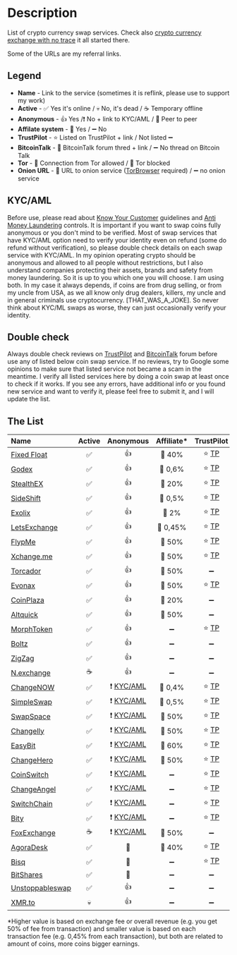 # Description
List of crypto currency swap services. Check also [crypto currency exchange with no trace](https://0ut3r.space/2018/12/10/crypto-exchange/) it all started there.

Some of the URLs are my referral links.

## Legend
+ **Name** - Link to the service (sometimes it is reflink, please use to support my work)
+ **Active** - :white_check_mark: Yes it's online / :skull: No, it's dead / :coffee: Temporary offline
+ **Anonymous** - :+1: Yes /:heavy_exclamation_mark: No + link to KYC/AML / :two_men_holding_hands: Peer to peer
+ **Affilate system** - :link: Yes / :heavy_minus_sign: No 
+ **TrustPilot** - :star: Listed on TrustPilot + link / Not listed :heavy_minus_sign:
+ **BitcoinTalk** - :bookmark_tabs: BitcoinTalk forum thred + link / :heavy_minus_sign: No thread on Bitcoin Talk
+ **Tor** - :green_heart: Connection from Tor allowed / :no_entry_sign: Tor blocked
+ **Onion URL** - :purple_heart: URL to onion service ([TorBrowser](https://www.torproject.org/download/) required) / :heavy_minus_sign: no onion service 

## KYC/AML
Before use, please read about [Know Your Customer](https://en.wikipedia.org/wiki/Know_your_customer) guidelines and [Anti Money Laundering](https://en.wikipedia.org/wiki/Money_laundering#Anti-money_laundering) controls. It is important if you want to swap coins fully anonymous or you don't mind to be verified. Most of swap services that have KYC/AML option need to verify your identity even on refund (some do refund without verification), so please double check details on each swap service with KYC/AML. In my opinion operating crypto should be anonymous and allowed to all people without restrictions, but I also understand companies protecting their assets, brands and safety from money laundering. So it is up to you which one you will choose. I am using both. In my case it always depends, if coins are from drug selling, or from my uncle from USA, as we all know only drug dealers, killers, my uncle and in general criminals use cryptocurrency. [THAT_WAS_A_JOKE]. So never think about KYC/ML swaps as worse, they can just occasionally verify your identity.

## Double check

Always double check reviews on [TrustPilot](https://www.trustpilot.com/) and [BitcoinTalk](https://bitcointalk.org/) forum before use any of listed below coin swap service. If no reviews, try to Google some opinions to make sure that listed service not became a scam in the meantime. I verify all listed services here by doing a coin swap at least once to check if it works. If you see any errors, have additional info or you found new service and want to verify it, please feel free to submit it, and I will update the list.

## The List

| Name | Active | Anonymous | Affiliate* | TrustPilot | Forum | Tor | Onion |
| :--- | :---: | :---: | :---: | :---: | :---: | :---: | :---: |
| [Fixed Float](https://fixedfloat.com/?ref=b5vqkwca) | :white_check_mark: | :+1: | :link: 40% | :star: [TP](https://www.trustpilot.com/review/fixedfloat.com) | :bookmark_tabs: [BT](https://bitcointalk.org/index.php?topic=5103574.0) | :green_heart: |:heavy_minus_sign:|
| [Godex](https://godex.io/?aff_id=iN3C1OoJxPuOEgzC&utm_source=affiliate&utm_medium=0ut3rSpace&utm_campaign=iN3C1OoJxPuOEgzC) | :white_check_mark: | :+1: | :link: 0,6% | :star: [TP](https://www.trustpilot.com/review/godex.io) | :bookmark_tabs: [BT](https://bitcointalk.org/index.php?topic=4693949.0) | :green_heart: | :heavy_minus_sign: |
| [StealthEX](https://stealthex.io/?ref=c7795nps6dn) | :white_check_mark: | :+1: | :link: 20% | :star: [TP](https://www.trustpilot.com/review/stealthex.io) | :bookmark_tabs: [BT](https://bitcointalk.org/index.php?topic=5063962) | :green_heart: | :heavy_minus_sign: |
| [SideShift](https://sideshift.ai/a/rGLoUMOMk) | :white_check_mark: | :+1: | :link: 0,5% | :star: [TP](https://www.trustpilot.com/review/sideshift.ai) | :bookmark_tabs: [BT](https://bitcointalk.org/index.php?topic=5096550) | :green_heart: | :heavy_minus_sign: |
| [Exolix](https://exolix.com/?ref=CHsIDEU4zPnvknhK) | :white_check_mark: | :+1: | :link: 2% | :star: [TP](https://www.trustpilot.com/review/exolix.com) | :bookmark_tabs: [BT](https://bitcointalk.org/index.php?topic=5185036.0) | :green_heart: | :heavy_minus_sign: |
| [LetsExchange](https://letsexchange.io/?ref_id=UGsjyvyYvQnIVa5A) |  :white_check_mark: | :+1: | :link: 0,45% | :star: [TP](https://www.trustpilot.com/review/letsexchange.io) | :heavy_minus_sign: | :green_heart: | :heavy_minus_sign: |
| [FlypMe](https://flyp.me/) | :white_check_mark: | :+1: | :link: 50% | :star: [TP](https://www.trustpilot.com/review/flyp.me) | :bookmark_tabs: [BT](https://bitcointalk.org/index.php?topic=3208626.360) | :green_heart: | :heavy_minus_sign: |
| [Xchange.me](https://xchange.me/?invite=d6c6bcc5-b747-44d7-b54e-b1b8e6d79066) | :white_check_mark: | :+1: | :link: 50% | :star: [TP](https://www.trustpilot.com/review/xchange.me) | :bookmark_tabs: [BT](https://bitcointalk.org/index.php?topic=5242699.0) | :green_heart: | :purple_heart: [URL](http://xmxmrjoqo63c5notr2ds2t3pdpsg4ysqqe6e6uu2pycecmjs4ekzpmyd.onion/?invite=d6c6bcc5-b747-44d7-b54e-b1b8e6d79066) |
| [Torcador](https://trocador.app/?ref=NZkCVRhtxO) | :white_check_mark: | :+1: | :link: 50% | :heavy_minus_sign: | :heavy_minus_sign: | :green_heart: | :purple_heart: [URL](http://trocadorfyhlu27aefre5u7zri66gudtzdyelymftvr4yjwcxhfaqsid.onion/?ref=NZkCVRhtxO) |
| [Evonax](https://www.evonax.com/) | :white_check_mark: | :+1: | :link: 50% | :star: [TP](https://www.trustpilot.com/review/www.evonax.com) | :heavy_minus_sign: | :green_heart: | :heavy_minus_sign: |
| [CoinPlaza](https://www.coinplaza.it/?ref=7a7d3z9df75e518958) | :white_check_mark: | :+1: | :link: 20% | :heavy_minus_sign: | :bookmark_tabs: [BT](https://bitcointalk.org/index.php?topic=5093055.0) | :green_heart: | :heavy_minus_sign: |
| [Altquick](https://altquick.com/?aKey=1157de969a15675e8007374602ef8e0cc1b8fe0a) | :white_check_mark: | :+1: | :link: 50% | :heavy_minus_sign: | :bookmark_tabs: [BT](https://bitcointalk.org/index.php?topic=5111785) | :green_heart: | :heavy_minus_sign: |
| [MorphToken](https://www.morphtoken.com/) | :white_check_mark: | :+1: | :heavy_minus_sign: | :star: [TP](https://www.trustpilot.com/review/www.morphtoken.com) | :heavy_minus_sign: | :no_entry_sign: | :heavy_minus_sign: |
| [Boltz](https://boltz.exchange/) | :white_check_mark: | :+1: | :heavy_minus_sign: | :heavy_minus_sign: | :heavy_minus_sign: | :green_heart: | :purple_heart: [URL](http://boltzzzbnus4m7mta3cxmflnps4fp7dueu2tgurstbvrbt6xswzcocyd.onion) |
| [ZigZag](https://zigzag.io/) | :white_check_mark: | :+1: | :heavy_minus_sign: | :heavy_minus_sign: | :heavy_minus_sign: | :green_heart: | :heavy_minus_sign: |
| [N.exchange](https://n.exchange/) | :coffee: | :+1: | :heavy_minus_sign: | :heavy_minus_sign: | :bookmark_tabs: [BT](https://bitcointalk.org/index.php?topic=4496222.0) | :green_heart: | :heavy_minus_sign: |
| [ChangeNOW](https://changenow.io/?link_id=4bbf275ac3078e) | :white_check_mark: | :heavy_exclamation_mark: [KYC/AML](https://changenow.io/faq/kyc-aml-procedure) | :link: 0,4% | :star: [TP](https://www.trustpilot.com/review/changenow.io) | :bookmark_tabs: [BT](https://bitcointalk.org/index.php?topic=5099039/) | :green_heart: | :heavy_minus_sign: |
| [SimpleSwap](https://simpleswap.io/?ref=8e9542763d3f) | :white_check_mark: | :heavy_exclamation_mark: [KYC/AML](https://simpleswap.io/aml-kyc) | :link: 0,5% | :star: [TP](https://www.trustpilot.com/review/simpleswap.io) | :bookmark_tabs: [BT](https://bitcointalk.org/index.php?topic=4187686.0) | :green_heart: | :heavy_minus_sign: |
| [SwapSpace](https://swapspace.co?ref=2f01a4f50fa4c183a48676fa) | :white_check_mark: | :heavy_exclamation_mark: [KYC/AML](https://swapspace.co/faq) | :link: 50% | :star: [TP](https://www.trustpilot.com/review/swapspace.co) | :bookmark_tabs: [BT](https://bitcointalk.org/index.php?topic=5221659.0) | :green_heart: | :heavy_minus_sign: |
| [Changelly](https://changelly.com/?ref_id=2965k67m5ciykjaz) | :white_check_mark: | :heavy_exclamation_mark: [KYC/AML](https://changelly.com/aml-kyc) | :link: 50% | :star: [TP](https://www.trustpilot.com/review/changelly.com) | :bookmark_tabs: [BT](https://bitcointalk.org/index.php?topic=1435275) | :green_heart: | :heavy_minus_sign: |
| [EasyBit](https://easybit.com/?ref_id=n8Gb00r4zB) | :white_check_mark: | :heavy_exclamation_mark: [KYC/AML](https://easybit.com/en/aml-policy) | :link: 60% | :star: [TP](https://www.trustpilot.com/review/easybit.com) | :heavy_minus_sign: | :green_heart: | :heavy_minus_sign: |
| [ChangeHero](https://changehero.io/?ref=7db3572e6479494cb601821a15e58a59) | :white_check_mark: | :heavy_exclamation_mark: [KYC/AML](https://changehero.io/aml-kyc) | :link: 50% | :star: [TP](https://www.trustpilot.com/review/changehero.io) | :heavy_minus_sign: | :green_heart: | :heavy_minus_sign: |
| [CoinSwitch](https://coinswitch.co/) | :white_check_mark: | :heavy_exclamation_mark: [KYC/AML](https://coinswitch.co/aml-policy/) | :heavy_minus_sign: | :star: [TP](https://www.trustpilot.com/review/coinswitch.co) | [BT](https://bitcointalk.org/index.php?topic=2041972.0) | :green_heart: | :heavy_minus_sign: |
| [ChangeAngel](https://changeangel.io/) | :white_check_mark: | :heavy_exclamation_mark: [KYC/AML](https://changeangel.io/aml-kyc) | :heavy_minus_sign: | :star: [TP](https://www.trustpilot.com/review/changeangel.io) | :heavy_minus_sign: | :green_heart: | :heavy_minus_sign: |
| [SwitchChain](https://www.switchain.com/) | :white_check_mark: | :heavy_exclamation_mark: [KYC/AML](https://www.switchain.com/policy) | :heavy_minus_sign: | :star: [TP](https://www.trustpilot.com/review/switchain.com) | :heavy_minus_sign: | :green_heart: | :heavy_minus_sign: |
| [Bity](https://bity.com/) | :white_check_mark: | :heavy_exclamation_mark: [KYC/AML](https://bity.com/products/kyc-aml-compliance-suite) | :heavy_minus_sign: | :star: [TP](https://www.trustpilot.com/review/bity.com) | :bookmark_tabs: [BT](https://bitcointalk.org/index.php?topic=1352830.0) | :green_heart: | :heavy_minus_sign: |
| [FoxExchange](https://fox.exchange/?ref=48546KYC) | :coffee: | :heavy_exclamation_mark: [KYC/AML](https://fox.exchange/aml-kyc) | :link: 50% | :heavy_minus_sign: | :bookmark_tabs: [BT](https://bitcointalk.org/index.php?topic=5104721.40) | :green_heart: | :heavy_minus_sign: |
| [AgoraDesk](https://agoradesk.com/?rc=kyt6) | :white_check_mark: | :two_men_holding_hands: | :link: 40% | :star: [TP](https://www.trustpilot.com/review/agoradesk.com) | :bookmark_tabs: [BT](https://bitcointalk.org/index.php?topic=5188930.0) | :green_heart: | :purple_heart: [URL](http://2jopbxfi2mrw6pfpmufm7smacrgniglr7a4raaila3kwlhlumflxfxad.onion/?rc=kyt6) |
| [Bisq](https://bisq.network/) | :white_check_mark: | :two_men_holding_hands: | :heavy_minus_sign: | :star: [TP](https://www.trustpilot.com/review/bisq.network) | :bookmark_tabs: [BT](https://bitcointalk.org/index.php?topic=5230289.0) | :green_heart: | :heavy_minus_sign: |
| [BitShares](https://wallet.bitshares.org/) | :white_check_mark: | :two_men_holding_hands: | :heavy_minus_sign: | :heavy_minus_sign: | :bookmark_tabs: [BT](https://bitcointalk.org/index.php?topic=1949828) | :green_heart: | :heavy_minus_sign: |
| [Unstoppableswap](https://unstoppableswap.net/) | :white_check_mark: | :+1: | :heavy_minus_sign: | :heavy_minus_sign: | :bookmark_tabs::heavy_minus_sign: | :green_heart: | :heavy_minus_sign: |
| [XMR.to](https://xmr.to/) | :skull: | :+1: | :heavy_minus_sign: | :heavy_minus_sign: | :bookmark_tabs::heavy_minus_sign: | :green_heart: | :heavy_minus_sign: |

*Higher value is based on exchange fee or overall revenue (e.g. you get 50% of fee from transaction) and smaller value is based on each transaction fee (e.g. 0,45% from each transaction), but both are related to amount of coins, more coins bigger earnings.
